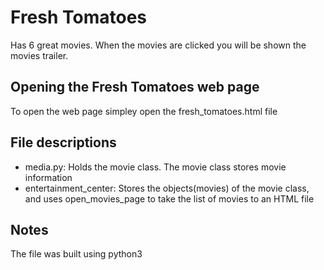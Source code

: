 # Fresh Tomatoes
Has 6 great movies. When the movies are clicked you will be shown the movies trailer.


## Opening the Fresh Tomatoes web page
To open the web page simpley open the fresh_tomatoes.html file

## File descriptions
* media.py: Holds the movie class. The movie class stores movie information
* entertainment_center: Stores the objects(movies) of the movie class, and uses open_movies_page to take the list of movies to an HTML file

## Notes
The file was built using python3
